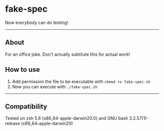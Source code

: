 # fake-spec
Now everybody can do testing!

----
## About
For an office joke. Don't actually subtitute this for actual work!

## How to use
1. Add permission the file to be executable with `chmod +x fake-spec.sh`
2. Now you can execute with `./fake-spec.sh`

----
## Compatibility
Tested on zsh 5.8 (x86_64-apple-darwin20.0) and GNU bash 3.2.57(1)-release (x86_64-apple-darwin20)
